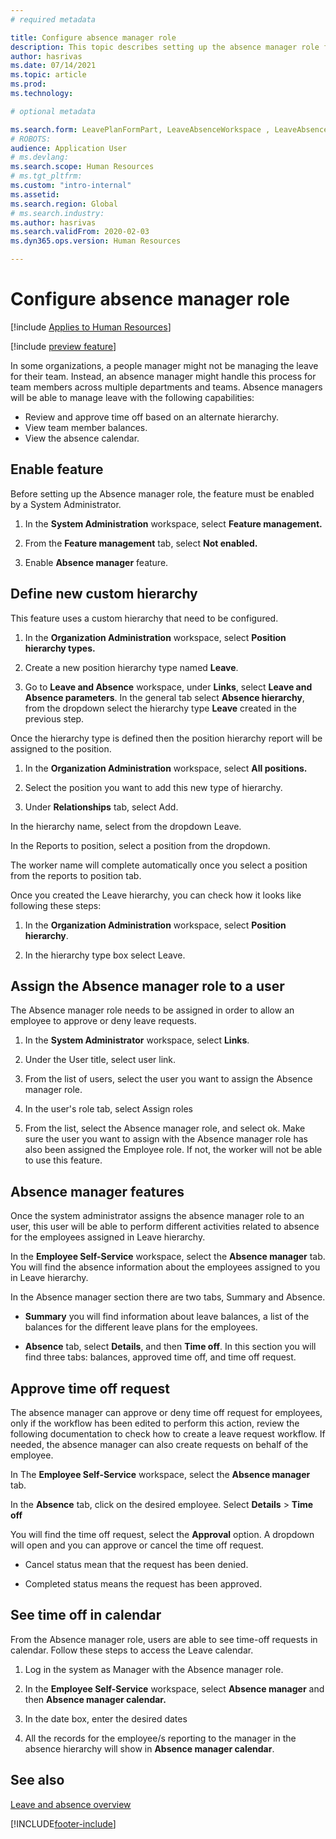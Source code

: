```yaml
---
# required metadata

title: Configure absence manager role
description: This topic describes setting up the absence manager role for managing employees' leave.
author: hasrivas
ms.date: 07/14/2021
ms.topic: article
ms.prod: 
ms.technology: 

# optional metadata

ms.search.form: LeavePlanFormPart, LeaveAbsenceWorkspace , LeaveAbsenceManager
# ROBOTS: 
audience: Application User
# ms.devlang: 
ms.search.scope: Human Resources
# ms.tgt_pltfrm: 
ms.custom: "intro-internal"
ms.assetid: 
ms.search.region: Global
# ms.search.industry: 
ms.author: hasrivas
ms.search.validFrom: 2020-02-03
ms.dyn365.ops.version: Human Resources

---
```


# Configure absence manager role

[!include [Applies to Human Resources](../includes/applies-to-hr.md)]

[!include [preview feature](./includes/preview-feature.md)]

In some organizations, a people manager might not be managing the leave for their team. Instead, an absence manager might handle this process for team members across multiple departments and teams. Absence managers will be able to manage leave with the following capabilities:

- Review and approve time off based on an alternate hierarchy.
- View team member balances.
- View the absence calendar.


## Enable feature 
Before setting up the Absence manager role, the feature must be enabled by a System Administrator.

1.  In the **System Administration** workspace, select **Feature management.**

2.  From the **Feature management** tab, select **Not enabled.**

3.  Enable **Absence manager** feature.


## Define new custom hierarchy
This feature uses a custom hierarchy that need to be configured.

1.  In the **Organization Administration** workspace, select **Position hierarchy types.**

2.  Create a new position hierarchy type named **Leave**.

3.  Go to **Leave and Absence** workspace, under **Links**, select **Leave and Absence parameters**. In the general tab select **Absence hierarchy**, from the dropdown select the hierarchy type **Leave** created in the previous step.

Once the hierarchy type is defined then the position hierarchy report will be assigned to the position.

1.  In the **Organization Administration** workspace, select **All positions.**

2.  Select the position you want to add this new type of hierarchy.

3.  Under **Relationships** tab, select Add.

In the hierarchy name, select from the dropdown Leave.

In the Reports to position, select a position from the dropdown.

The worker name will complete automatically once you select a position from the reports to position tab.

Once you created the Leave hierarchy, you can check how it looks like following these steps:

1.  In the **Organization Administration** workspace, select **Position hierarchy**.

2.  In the hierarchy type box select Leave.

## Assign the Absence manager role to a user
The Absence manager role needs to be assigned in order to allow an employee to approve or deny leave requests.

1.  In the **System Administrator** workspace, select **Links**.

2.  Under the User title, select user link.

3.  From the list of users, select the user you want to assign the Absence manager role.

4.  In the user's role tab, select Assign roles

5.  From the list, select the Absence manager role, and select ok. Make sure the user you want to assign with the Absence manager role has also been assigned the Employee role. If not, the worker will not be able to use this feature.

## Absence manager features 
Once the system administrator assigns the absence manager role to an user, this user will be able to perform different activities related to absence for the employees assigned in Leave hierarchy.

In the **Employee Self-Service** workspace, select the **Absence manager** tab. You will find the absence information about the employees assigned to you in Leave hierarchy.

In the Absence manager section there are two tabs, Summary and Absence.

-   **Summary** you will find information about leave balances, a list of the balances for the different leave plans for the employees.

-   **Absence** tab, select **Details**, and then **Time off**. In this section you will find three tabs: balances, approved time off, and time off request.

## Approve time off request
The absence manager can approve or deny time off request for employees, only if the workflow has been edited to perform this action, review the following documentation to check how to create a leave request workflow. If needed, the absence manager can also create requests on behalf of the employee.

In The **Employee Self-Service** workspace, select the **Absence manager** tab.

In the **Absence** tab, click on the desired employee. Select **Details** \> **Time off**

You will find the time off request, select the **Approval** option. A dropdown will open and you can approve or cancel the time off request.

-   Cancel status mean that the request has been denied.

-   Completed status means the request has been approved.

## See time off in calendar 
From the Absence manager role, users are able to see time-off requests in calendar. Follow these steps to access the Leave calendar.

1.  Log in the system as Manager with the Absence manager role.

2.  In the **Employee Self-Service** workspace, select **Absence manager** and then **Absence manager calendar.**

3.  In the date box, enter the desired dates

4.  All the records for the employee/s reporting to the manager in the absence hierarchy will show in **Absence manager calendar**.


## See also

[Leave and absence overview](hr-leave-and-absence-overview.md)


[!INCLUDE[footer-include](../includes/footer-banner.md)]
